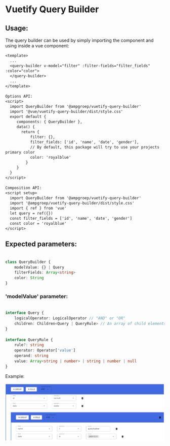 # Vuetify Query Builder

## Usage:

The query builder can be used by simply importing the component
and using inside a vue component: 
```vue
<template>
  ...
  <query-builder v-model="filter" :filter-fields="filter_fields" :color="color">
  </query-builder>
  ...
</template>

Options API:
<script>
  import QueryBuilder from '@ampgroep/vuetify-query-builder'
  import '@vue/vuetify-query-builder/dist/style.css'
  export default {
     components: { QueryBuilder },
     data() {
       return {
           filter: {},
           filter_fields: ['id', 'name', 'date', 'gender'],
           // By default, this package will try to use your projects primary color  
           color: 'royalblue'
         }
     }
  }
</script>

Composition API: 
<script setup>
  import QueryBuilder from '@ampgroep/vuetify-query-builder'
  import '@ampgroep/vuetify-query-builder/dist/style.css'
  import { ref } from 'vue'
  let query = ref({})
  const filter_fields = ['id', 'name', 'date', 'gender']
  const color = 'royalblue'
</script>
```
## Expected parameters:
```ts

class QueryBuilder {
    modelValue: {} | Query
    filterFields: Array<string>
    color: String
}
```
### 'modelValue' parameter:
```ts

interface Query {
    logicalOperator: LogicalOperator // "AND" or "OR"
    children: Children<Query | QueryRule> // An array of child elements (either groups or rules)
}

interface QueryRule {
    rule?: string
    operator: Operator['value']
    operand: string
    value: Array<string | number> | string | number | null
}

```

Example:

![img.png](/example.png)

